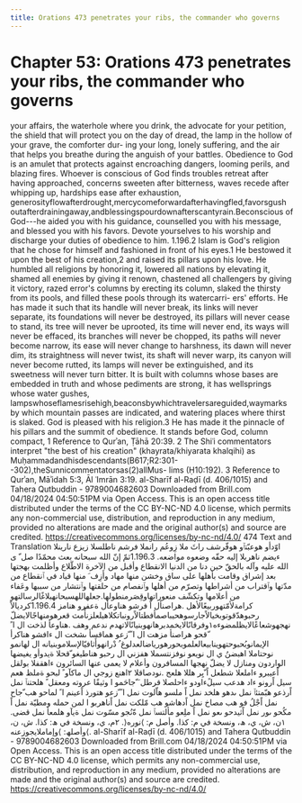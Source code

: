 ```yaml
---
title: Orations 473 penetrates your ribs, the commander who governs
---
```

# Chapter 53: Orations 473 penetrates your ribs, the commander who governs
your affairs, the waterhole where you drink, the advocate for your
petition, the shield that will protect you on the day of dread, the lamp
in the hollow of your grave, the comforter dur- ing your long, lonely
suffering, and the air that helps you breathe during the anguish of your
battles. Obedience to God is an amulet that protects against encroaching
dangers, looming perils, and blazing fires. Whoever is conscious of God
finds troubles retreat after having approached, concerns sweeten after
bitterness, waves recede after whipping up, hardships ease after
exhaustion,
generosityflowafterdrought,mercycomeforwardafterhavingfled,favorsgush
outafterdrainingaway,andblessingspourdownafterscantyrain.Beconscious of
God---he aided you with his guidance, counselled you with his message,
and blessed you with his favors. Devote yourselves to his worship and
discharge your duties of obedience to him. 1.196.2 Islam is God's
religion that he chose for himself and fashioned in front of his eyes.1
He bestowed it upon the best of his creation,2 and raised its pillars
upon his love. He humbled all religions by honoring it, lowered all
nations by elevating it, shamed all enemies by giving it renown,
chastened all challengers by giving it victory, razed error's columns by
erecting its column, slaked the thirsty from its pools, and filled these
pools through its watercarri- ers' efforts. He has made it such that its
handle will never break, its links will never separate, its foundations
will never be destroyed, its pillars will never cease to stand, its tree
will never be uprooted, its time will never end, its ways will never be
effaced, its branches will never be chopped, its paths will never become
narrow, its ease will never change to harshness, its dawn will never
dim, its straightness will never twist, its shaft will never warp, its
canyon will never become rutted, its lamps will never be extinguished,
and its sweetness will never turn bitter. It is built with columns whose
bases are embedded in truth and whose pediments are strong, it has
wellsprings whose water gushes,
lampswhoseflamesrisehigh,beaconsbywhichtravelersareguided,waymarks by
which mountain passes are indicated, and watering places where thirst is
slaked. God is pleased with his religion.3 He has made it the pinnacle
of his pillars and the summit of obedience. It stands before God, column
compact, 1 Reference to Qurʾan, Ṭāhā 20:39. 2 The Shiʿi commentators
interpret "the best of his creation" (khayrata/khiyarata khalqihi) as
Muḥammadandhisdescendants(B617;R2:301--302),theSunnicommentatorsas(2)allMus-
lims (Ḥ10:192). 3 Reference to Qurʾan, Māʾidah 5:3, Āl ʿImrān 3:19.
al-Sharīf al-Raḍī (d. 406/1015) and Tahera Qutbuddin - 9789004682603
Downloaded from Brill.com 04/18/2024 04:50:51PM via Open Access. This is
an open access title distributed under the terms of the CC BY-NC-ND 4.0
license, which permits any non-commercial use, distribution, and
reproduction in any medium, provided no alterations are made and the
original author(s) and source are credited.
https://creativecommons.org/licenses/by-nc-nd/4.0/ 474 Text and
Translation اوّدأو هوعبّتٱو هوفّرشف راثَ ملا زِوعُم رانملا فرشم ناطلسلا زيزع
نارينلا ءيضم ناهربلا إليه حقّه وضعوه مواضعه. 1.196.3ثمّ إنّ الله سبحانه بعث
محمّدًا صل ّ ى الله عليه وآله بالحقّ حين دنا من الدنيا الانقطاع وأقبل من
الآخرة الاطّلاع وأظلمت بهجتها بعد إشراق وقامت بأهلها على ساق وخشن منها
مهاد وأَزِف َ منها قياد في ٱنقطاع من مدّتها وٱقتراب من أشراطها وتصرّم من
أهلها وٱنفصام من حلقتها وٱنتشار من سببها وعَفاء من أعلامها وتكشّف
منعوراتهاوقِصَرمنطولها.جعلهاللهسبحانهبلاغًالرسالتهو كرامةلأمّتهوربيعًالأهل
.هراصنأل اً فرشو هناوعأل ةعفرو هنامز 1.196.4كرديالاً
رحبوهدّقوتوبخيالاًجارسوهحيباصمأفطتالاًرونباتكلاهيلعلزنأّمث قعرهومنهاجًالايضلّ
نهجهوشعاعًالايظلمضوءه١وفرقانًالايخمدبرهانهوبنيانًالاتهدم ندعم وهف .هناوعأ
لذخت ال ا ً ّقحو هراصنأ مزهت ال ا ً ّزعو هماقسأ ىشخت ال ءافشو هناكرأ
الإيمانوبُحبوحتهوينابيعالعلموبحورهورياضالعدلوغ ُ
دْرانهوأَثافيّالإسلاموبنيانه ال لهانمو نوحتاملا اهبضنُ ي ال نويعو نوفزنتسملا
هفزني ال رحبو هناطيغو ّقحلا ةيدوأو يغيضها الواردون ومنازل لا يضلّ نهجها
المسافرون وأعلام لا يعمى عنها السائرون ءاهقفلا بولقل اًعيبرو ءاملعلا شطعل
اً ّيِر هللا هلعج .نودصاقلا ٢اهنع زوجي ال ماكآو ً لبحو ةملظ هعم سيل اًرونو
ءاد هدعب سيلًءاودو ءاحلصلا قرطل َ ّجاحَمو ا وثيقًا عروته ومعقل ً هلحتنٱ نمل
اًرذعو هبّمتئٱ نمل ىدهو هلخد نمل اً ملسو هاّلوت نمل ا ً ّزعو هتورذ اًعينم ا ً
لماحو هب ّجاح نمل اًجْلُ فو هب مصاخ نمل اًدهاشو هب مّلكت نمل اًناهربو ا لمن
حمله ومطيّة نمل اً مكُحو ىور نمل اًثيدحو ىعو نمل اً ملِعو مألتسٱ نمل ةّنُجو مسّوت
نمل ةيآو هلمعأ نمل قضى. ١ن، ش، ي، ھ، ونسخة في م: كذا. وأصل م: ⟩نوره⟨.
٢م، ي، ونسخة في ھ: كذا. ش، ن، وأصلھ: ⟩وإماملايجوزعنه⟨. al-Sharīf al-Raḍī
(d. 406/1015) and Tahera Qutbuddin - 9789004682603 Downloaded from
Brill.com 04/18/2024 04:50:51PM via Open Access. This is an open access
title distributed under the terms of the CC BY-NC-ND 4.0 license, which
permits any non-commercial use, distribution, and reproduction in any
medium, provided no alterations are made and the original author(s) and
source are credited. https://creativecommons.org/licenses/by-nc-nd/4.0/